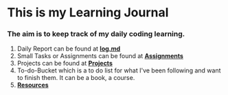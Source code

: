 # This is my Learning Journal
### The aim is to keep track of my daily coding learning.

1. Daily Report can be found at **[log.md]()**
2. Small Tasks or Assignments can be found at **[Assignments]()**
3. Projects can be found at **[Projects]()**
4. To-do-Bucket which is a to do list for what I've been following and want to finish them. It can be a book, a course.
5. **[Resources]()**

